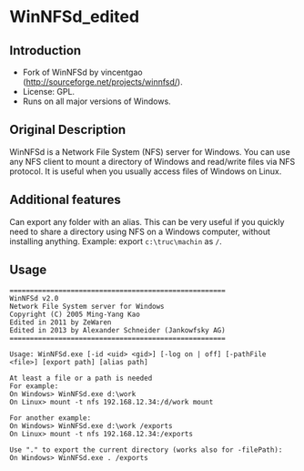 WinNFSd_edited
===============

Introduction
------------
* Fork of WinNFSd by vincentgao (http://sourceforge.net/projects/winnfsd/).
* License: GPL.
* Runs on all major versions of Windows.

Original Description
--------------------
WinNFSd is a Network File System (NFS) server for Windows. You can use any NFS client to mount a directory of Windows and read/write files via NFS protocol. It is useful when you usually access files of Windows on Linux.

Additional features
-------------------
Can export any folder with an alias. This can be very useful if you quickly need to share a directory using NFS on a Windows computer, without installing anything.
Example: export `c:\truc\machin` as `/`.

Usage
-------------------
	=====================================================
    WinNFSd v2.0
    Network File System server for Windows
    Copyright (C) 2005 Ming-Yang Kao
    Edited in 2011 by ZeWaren
    Edited in 2013 by Alexander Schneider (Jankowfsky AG)
    =====================================================

    Usage: WinNFSd.exe [-id <uid> <gid>] [-log on | off] [-pathFile <file>] [export path] [alias path]

    At least a file or a path is needed
    For example:
    On Windows> WinNFSd.exe d:\work
    On Linux> mount -t nfs 192.168.12.34:/d/work mount

    For another example:
    On Windows> WinNFSd.exe d:\work /exports
    On Linux> mount -t nfs 192.168.12.34:/exports

    Use "." to export the current directory (works also for -filePath):
    On Windows> WinNFSd.exe . /exports